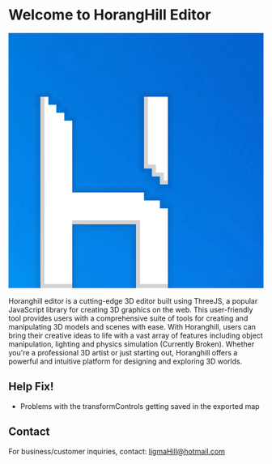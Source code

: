 # Welcome to HorangHill Editor
![HorangHill Editor Logo](https://raw.githubusercontent.com/HorangStudios/Editor/main/html/HorangHill.png)

Horanghill editor is a cutting-edge 3D editor built using ThreeJS, a popular JavaScript library for creating 3D graphics on the web. This user-friendly tool provides users with a comprehensive suite of tools for creating and manipulating 3D models and scenes with ease. With Horanghill, users can bring their creative ideas to life with a vast array of features including object manipulation, lighting and physics simulation (Currently Broken). Whether you're a professional 3D artist or just starting out, Horanghill offers a powerful and intuitive platform for designing and exploring 3D worlds.

## Help Fix!
- Problems with the transformControls getting saved in the exported map

## Contact
For business/customer inquiries, contact: ligmaHill@hotmail.com
